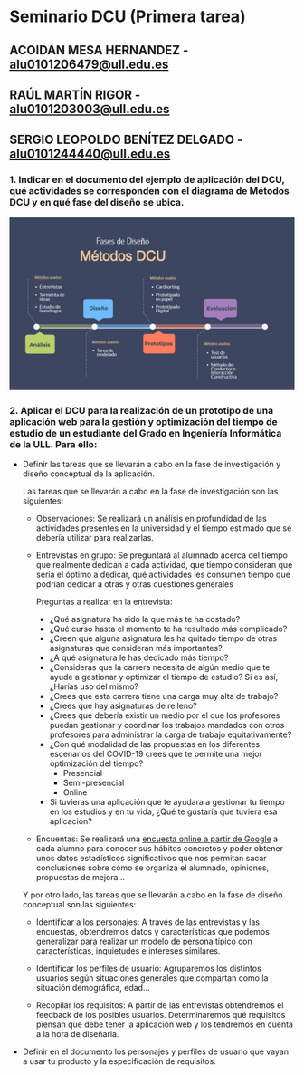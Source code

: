 # Seminario DCU (Primera tarea)

## ACOIDAN MESA HERNANDEZ - alu0101206479@ull.edu.es
## RAÚL MARTÍN RIGOR - alu0101203003@ull.edu.es
## SERGIO LEOPOLDO BENÍTEZ DELGADO - alu0101244440@ull.edu.es

### 1. Indicar en el documento del ejemplo de aplicación del DCU, qué actividades se corresponden con el diagrama de Métodos DCU y en qué fase del diseño se ubica.

![Apartado 1 Imagen](Imagenes/apartado1.JPG)

### 2. Aplicar el DCU para la realización de un prototipo de una aplicación web para la gestión y optimización del tiempo de estudio de un estudiante del Grado en Ingeniería Informática de la ULL. Para ello:

* Definir las tareas que se llevarán a cabo en la fase de investigación y diseño conceptual de la aplicación.

  Las tareas que se llevarán a cabo en la fase de investigación son las siguientes:
    * Observaciones: Se realizará un análisis en profundidad de las actividades presentes en la universidad y el tiempo estimado que se debería utilizar para realizarlas.
    
    * Entrevistas en grupo: Se preguntará al alumnado acerca del tiempo que realmente dedican a cada actividad, que tiempo consideran que sería el óptimo a dedicar, qué actividades les consumen tiempo que podrían dedicar a otras y otras cuestiones generales
    
      Preguntas a realizar en la entrevista:

      * ¿Qué asignatura ha sido la que más te ha costado?
      * ¿Qué curso hasta el momento te ha resultado más complicado?
      * ¿Creen que alguna asignatura les ha quitado tiempo de otras asignaturas que consideran más importantes?
      * ¿A qué asignatura le has dedicado más tiempo?
      * ¿Consideras que la carrera necesita de algún medio que te ayude a gestionar y optimizar el tiempo de estudio? Si es así, ¿Harías uso del mismo?
      * ¿Crees que esta carrera tiene una carga muy alta de trabajo?
      * ¿Crees que hay asignaturas de relleno?
      * ¿Crees que debería existir un medio por el que los profesores puedan gestionar y coordinar los trabajos mandados con otros profesores para administrar la carga de trabajo equitativamente?
      * ¿Con qué modalidad de las propuestas en los diferentes escenarios del COVID-19 crees que te permite una mejor optimización del tiempo?
        * Presencial
        * Semi-presencial
        * Online
      * Si tuvieras una aplicación que te ayudara a gestionar tu tiempo en los estudios y en tu vida, ¿Qué te gustaría que tuviera esa aplicación?

  
    * Encuentas: Se realizará una [encuesta online a partir de Google](https://docs.google.com/forms/d/e/1FAIpQLSf0_ej8SxjciekdSPXtzb2vHSsGb4TD5nFrziuJ9-lKXKW3aQ/viewform?usp=sf_link) a cada alumno para conocer sus hábitos concretos y poder obtener unos datos estadísticos significativos que nos permitan sacar conclusiones sobre cómo se organiza el alumnado, opiniones, propuestas de mejora...

  Y por otro lado, las tareas que se llevarán a cabo en la fase de diseño conceptual son las siguientes:
    * Identificar a los personajes: A través de las entrevistas y las encuestas, obtendremos datos y características que podemos generalizar para realizar un modelo de persona típico con características, inquietudes e intereses similares.
    
    * Identificar los perfiles de usuario: Agruparemos los distintos usuarios según situaciones generales que compartan como la situación demográfica, edad...  
  
    * Recopilar los requisitos: A partir de las entrevistas obtendremos el feedback de los posibles usuarios. Determinaremos qué requisitos piensan que debe tener la aplicación web y los tendremos en cuenta a la hora de diseñarla.
  
* Definir en el documento los personajes y perfiles de usuario que vayan a usar tu producto y la especificación de requisitos.
